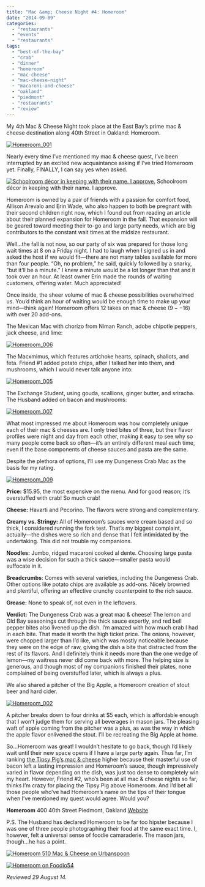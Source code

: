 ```yaml
---
title: "Mac &amp; Cheese Night #4: Homeroom"
date: "2014-09-09"
categories:
  - "restaurants"
  - "events"
  - "restaurants"
tags:
  - "best-of-the-bay"
  - "crab"
  - "dinner"
  - "homeroom"
  - "mac-cheese"
  - "mac-cheese-night"
  - "macaroni-and-cheese"
  - "oakland"
  - "piedmont"
  - "restaurants"
  - "review"
---
```


My 4th Mac & Cheese Night took place at the East Bay’s prime mac & cheese destination along 40th Street in Oakland: Homeroom.

[![Homeroom_001](http://s3.amazonaws.com/thegourmez-wpmedia/2014/09/Homeroom_001-500x332.jpg)](http://www.thegourmez.com/2014/09/mac-cheese-night-4-homeroom-oakland-review/homeroom_001/)

Nearly every time I’ve mentioned my mac & cheese quest, I’ve been interrupted by an excited new acquaintance asking if I’ve tried Homeroom yet. Finally, FINALLY, I can say yes when asked.




<div class="caption">

[![Schoolroom décor in keeping with their name. I approve.](http://s3.amazonaws.com/thegourmez-wpmedia/2014/09/Homeroom_004-322x500.jpg)](http://www.thegourmez.com/2014/09/mac-cheese-night-4-homeroom-oakland-review/homeroom_004/) Schoolroom décor in keeping with their name. I approve.</div>


Homeroom is owned by a pair of friends with a passion for comfort food, Allison Arevalo and Erin Wade, who also happen to both be pregnant with their second children right now, which I found out from reading an article about their planned expansion for Homeroom in the fall. That expansion will be geared toward meeting their to-go and large party needs, which are big contributors to the constant wait times at the midsize restaurant.

Well…the fall is not now, so our party of six was prepared for those long wait times at 8 on a Friday night. I had to laugh when I signed us in and asked the host if we would fit—there are not many tables available for more than four people. “Oh, no problem,” he said, quickly followed by a snarky, “but it’ll be a minute.” I knew a minute would be a lot longer than that and it took over an hour. At least owner Erin made the rounds of waiting customers, offering water. Much appreciated!

Once inside, the sheer volume of mac & cheese possibilities overwhelmed us. You’d think an hour of waiting would be enough time to make up your mind—think again! Homeroom offers 12 takes on mac & cheese ($9--$16) with over 20 add-ons.

The Mexican Mac with chorizo from Niman Ranch, adobe chipotle peppers, jack cheese, and lime:

[![Homeroom_006](http://s3.amazonaws.com/thegourmez-wpmedia/2014/09/Homeroom_006-500x332.jpg)](http://www.thegourmez.com/2014/09/mac-cheese-night-4-homeroom-oakland-review/homeroom_006/)

The Macxmimus, which features artichoke hearts, spinach, shallots, and feta. Friend #1 added potato chips, after I talked her into them, and mushrooms, which I would never talk anyone into:

[![Homeroom_005](http://s3.amazonaws.com/thegourmez-wpmedia/2014/09/Homeroom_005-500x313.jpg)](http://www.thegourmez.com/2014/09/mac-cheese-night-4-homeroom-oakland-review/homeroom_005/)

The Exchange Student, using gouda, scallions, ginger butter, and sriracha. The Husband added on bacon and mushrooms:

[![Homeroom_007](http://s3.amazonaws.com/thegourmez-wpmedia/2014/09/Homeroom_007-500x320.jpg)](http://www.thegourmez.com/2014/09/mac-cheese-night-4-homeroom-oakland-review/homeroom_007/)

What most impressed me about Homeroom was how completely unique each of their mac & cheeses are. I only tried bites of three, but their flavor profiles were night and day from each other, making it easy to see why so many people come back so often—it’s an entirely different meal each time, even if the base components of cheese sauces and pasta are the same.

Despite the plethora of options, I’ll use my Dungeness Crab Mac as the basis for my rating.

[![Homeroom_009](http://s3.amazonaws.com/thegourmez-wpmedia/2014/09/Homeroom_009-500x332.jpg)](http://www.thegourmez.com/2014/09/mac-cheese-night-4-homeroom-oakland-review/homeroom_009/)

**Price:** $15.95, the most expensive on the menu. And for good reason; it’s overstuffed with crab! So much crab!

**Cheese:** Havarti and Pecorino. The flavors were strong and complementary.

**Creamy vs. Stringy:** All of Homeroom’s sauces were cream based and so thick, I considered running the fork test. That’s my biggest complaint, actually—the dishes were so rich and dense that I felt intimidated by the undertaking. This did not trouble my companions.

**Noodles:** Jumbo, ridged macaroni cooked al dente. Choosing large pasta was a wise decision for such a thick sauce—smaller pasta would suffocate in it.

**Breadcrumbs**: Comes with several varieties, including the Dungeness Crab. Other options like potato chips are available as add-ons. Nicely browned and plentiful, offering an effective crunchy counterpoint to the rich sauce.

**Grease:** None to speak of, not even in the leftovers.

**Verdict:** The Dungeness Crab was a great mac & cheese! The lemon and Old Bay seasonings cut through the thick sauce expertly, and red bell pepper bites also livened up the dish. I’m amazed with how much crab I had in each bite. That made it worth the high ticket price. The onions, however, were chopped larger than I’d like, which was mostly noticeable because they were on the edge of raw, giving the dish a bite that distracted from the rest of its flavors. And I definitely think it needs more than the one wedge of lemon—my waitress never did come back with more. The helping size is generous, and though most of my companions finished their plates, none complained of being overstuffed later, which is always a plus.

We also shared a pitcher of the Big Apple, a Homeroom creation of stout beer and hard cider.

[![Homeroom_002](http://s3.amazonaws.com/thegourmez-wpmedia/2014/09/Homeroom_002-366x500.jpg)](http://www.thegourmez.com/2014/09/mac-cheese-night-4-homeroom-oakland-review/homeroom_002/)

A pitcher breaks down to four drinks at $5 each, which is affordable enough that I won’t judge them for serving all beverages in mason jars. The pleasing waft of apple coming from the pitcher was a plus, as was the way in which the apple flavor enlivened the stout. I’ll be recreating the Big Apple at home.

So…Homeroom was great! I wouldn’t hesitate to go back, though I’d likely wait until their new space opens if I have a large party again. Thus far, I’m ranking [the Tipsy Pig’s mac & cheese](http://www.thegourmez.com/2014/08/mac-cheese-night-3-the-tipsy-pig/) higher because their masterful use of bacon left a lasting impression and Homeroom’s sauce, though impressively varied in flavor depending on the dish, was just too dense to completely win my heart. However, Friend #2, who’s been at all mac & cheese nights so far, thinks I’m crazy for placing the Tipsy Pig above Homeroom. And I’d bet all those people who’ve had Homeroom’s name on the tips of their tongue when I’ve mentioned my quest would agree. Would you?

**Homeroom** 400 40th Street Piedmont, Oakland [Website](http://homeroom510.com/)

P.S. The Husband has declared Homeroom to be far too hipster because I was one of three people photographing their food at the same exact time. I, however, felt a universal sense of foodie camaraderie. The mason jars, though...he has a point.

[![Homeroom 510 Mac & Cheese on Urbanspoon](http://www.urbanspoon.com/b/link/1564217/minilink.gif)](http://www.urbanspoon.com/r/6/1564217/restaurant/Homeroom-510-Mac-Cheese-Oakland)

[![Homeroom on Foodio54](http://foodio54.com/images/badge-2-d5be9.jpg)](http://foodio54.com/restaurant/Oakland-CA/d5be9/Homeroom)

_Reviewed 29 August 14._
